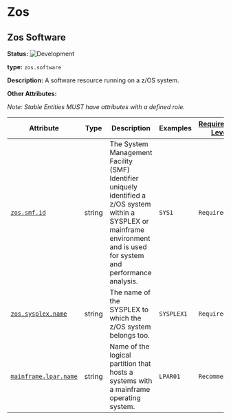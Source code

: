 <!-- NOTE: THIS FILE IS AUTOGENERATED. DO NOT EDIT BY HAND. -->
<!-- see templates/registry/markdown/entity_namespace.md.j2 -->
<!-- markdownlint-capture -->
<!-- markdownlint-disable -->

# Zos

## Zos Software

**Status:** ![Development](https://img.shields.io/badge/-development-blue)

**type:** `zos.software`

**Description:** A software resource running on a z/OS system.

**Other Attributes:**

_Note: Stable Entities MUST have attributes with a defined role._

| Attribute  | Type | Description  | Examples  | [Requirement Level](https://opentelemetry.io/docs/specs/semconv/general/attribute-requirement-level/) | Stability |
|---|---|---|---|---|---|
| [`zos.smf.id`](/docs/registry/attributes/zos.md) | string | The System Management Facility (SMF) Identifier uniquely identified a z/OS system within a SYSPLEX or mainframe environment and is used for system and performance analysis. | `SYS1` | `Required` | ![Development](https://img.shields.io/badge/-development-blue) |
| [`zos.sysplex.name`](/docs/registry/attributes/zos.md) | string | The name of the SYSPLEX to which the z/OS system belongs too. | `SYSPLEX1` | `Required` | ![Development](https://img.shields.io/badge/-development-blue) |
| [`mainframe.lpar.name`](/docs/registry/attributes/mainframe.md) | string | Name of the logical partition that hosts a systems with a mainframe operating system. | `LPAR01` | `Recommended` | ![Development](https://img.shields.io/badge/-development-blue) |


<!-- markdownlint-restore -->